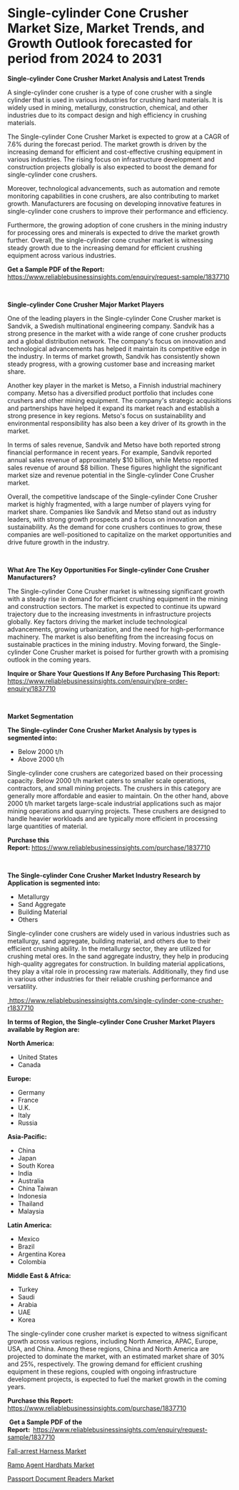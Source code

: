 <p><h1>Single-cylinder Cone Crusher Market Size, Market Trends, and Growth Outlook forecasted for period from 2024 to 2031</h1></p><p><strong>Single-cylinder Cone Crusher Market Analysis and Latest Trends</strong></p>
<p><p>A single-cylinder cone crusher is a type of cone crusher with a single cylinder that is used in various industries for crushing hard materials. It is widely used in mining, metallurgy, construction, chemical, and other industries due to its compact design and high efficiency in crushing materials.</p><p>The Single-cylinder Cone Crusher Market is expected to grow at a CAGR of 7.6% during the forecast period. The market growth is driven by the increasing demand for efficient and cost-effective crushing equipment in various industries. The rising focus on infrastructure development and construction projects globally is also expected to boost the demand for single-cylinder cone crushers.</p><p>Moreover, technological advancements, such as automation and remote monitoring capabilities in cone crushers, are also contributing to market growth. Manufacturers are focusing on developing innovative features in single-cylinder cone crushers to improve their performance and efficiency.</p><p>Furthermore, the growing adoption of cone crushers in the mining industry for processing ores and minerals is expected to drive the market growth further. Overall, the single-cylinder cone crusher market is witnessing steady growth due to the increasing demand for efficient crushing equipment across various industries.</p></p>
<p><strong>Get a Sample PDF of the Report:&nbsp;</strong> <a href="https://www.reliablebusinessinsights.com/enquiry/request-sample/1837710">https://www.reliablebusinessinsights.com/enquiry/request-sample/1837710</a></p>
<p>&nbsp;</p>
<p><strong>Single-cylinder Cone Crusher Major Market Players</strong></p>
<p><p>One of the leading players in the Single-cylinder Cone Crusher market is Sandvik, a Swedish multinational engineering company. Sandvik has a strong presence in the market with a wide range of cone crusher products and a global distribution network. The company's focus on innovation and technological advancements has helped it maintain its competitive edge in the industry. In terms of market growth, Sandvik has consistently shown steady progress, with a growing customer base and increasing market share.</p><p>Another key player in the market is Metso, a Finnish industrial machinery company. Metso has a diversified product portfolio that includes cone crushers and other mining equipment. The company's strategic acquisitions and partnerships have helped it expand its market reach and establish a strong presence in key regions. Metso's focus on sustainability and environmental responsibility has also been a key driver of its growth in the market.</p><p>In terms of sales revenue, Sandvik and Metso have both reported strong financial performance in recent years. For example, Sandvik reported annual sales revenue of approximately $10 billion, while Metso reported sales revenue of around $8 billion. These figures highlight the significant market size and revenue potential in the Single-cylinder Cone Crusher market.</p><p>Overall, the competitive landscape of the Single-cylinder Cone Crusher market is highly fragmented, with a large number of players vying for market share. Companies like Sandvik and Metso stand out as industry leaders, with strong growth prospects and a focus on innovation and sustainability. As the demand for cone crushers continues to grow, these companies are well-positioned to capitalize on the market opportunities and drive future growth in the industry.</p></p>
<p>&nbsp;</p>
<p><strong>What Are The Key Opportunities For Single-cylinder Cone Crusher Manufacturers?</strong></p>
<p><p>The Single-cylinder Cone Crusher market is witnessing significant growth with a steady rise in demand for efficient crushing equipment in the mining and construction sectors. The market is expected to continue its upward trajectory due to the increasing investments in infrastructure projects globally. Key factors driving the market include technological advancements, growing urbanization, and the need for high-performance machinery. The market is also benefiting from the increasing focus on sustainable practices in the mining industry. Moving forward, the Single-cylinder Cone Crusher market is poised for further growth with a promising outlook in the coming years.</p></p>
<p><strong>Inquire or Share Your Questions If Any Before Purchasing This Report:</strong> <a href="https://www.reliablebusinessinsights.com/enquiry/pre-order-enquiry/1837710">https://www.reliablebusinessinsights.com/enquiry/pre-order-enquiry/1837710</a></p>
<p>&nbsp;</p>
<p><strong>Market Segmentation</strong></p>
<p><strong>The Single-cylinder Cone Crusher Market Analysis by types is segmented into:</strong></p>
<p><ul><li>Below 2000 t/h</li><li>Above 2000 t/h</li></ul></p>
<p><p>Single-cylinder cone crushers are categorized based on their processing capacity. Below 2000 t/h market caters to smaller scale operations, contractors, and small mining projects. The crushers in this category are generally more affordable and easier to maintain. On the other hand, above 2000 t/h market targets large-scale industrial applications such as major mining operations and quarrying projects. These crushers are designed to handle heavier workloads and are typically more efficient in processing large quantities of material.</p></p>
<p><strong>Purchase this Report:&nbsp;</strong><a href="https://www.reliablebusinessinsights.com/purchase/1837710">https://www.reliablebusinessinsights.com/purchase/1837710</a></p>
<p>&nbsp;</p>
<p><strong>The Single-cylinder Cone Crusher Market Industry Research by Application is segmented into:</strong></p>
<p><ul><li>Metallurgy</li><li>Sand Aggregate</li><li>Building Material</li><li>Others</li></ul></p>
<p><p>Single-cylinder cone crushers are widely used in various industries such as metallurgy, sand aggregate, building material, and others due to their efficient crushing ability. In the metallurgy sector, they are utilized for crushing metal ores. In the sand aggregate industry, they help in producing high-quality aggregates for construction. In building material applications, they play a vital role in processing raw materials. Additionally, they find use in various other industries for their reliable crushing performance and versatility.</p></p>
<p><a href="https://www.reliablebusinessinsights.com/single-cylinder-cone-crusher-r1837710">&nbsp;https://www.reliablebusinessinsights.com/single-cylinder-cone-crusher-r1837710</a></p>
<p><strong>In terms of Region, the Single-cylinder Cone Crusher Market Players available by Region are:</strong></p>
<p>
    <p> <strong> North America: </strong>
        <ul>
            <li>United States</li>
            <li>Canada</li>
        </ul>
        </p> 
    <p> <strong> Europe: </strong>
        <ul>
            <li>Germany</li>
            <li>France</li>
            <li>U.K.</li>
            <li>Italy</li>
            <li>Russia</li>
        </ul>
        </p> 
    <p> <strong> Asia-Pacific: </strong>
        <ul>
            <li>China</li>
            <li>Japan</li>
            <li>South Korea</li>
            <li>India</li>
            <li>Australia</li>
            <li>China Taiwan</li>
            <li>Indonesia</li>
            <li>Thailand</li>
            <li>Malaysia</li>
        </ul>
        </p> 
    <p> <strong> Latin America: </strong>
        <ul>
            <li>Mexico</li>
            <li>Brazil</li>
            <li>Argentina Korea</li>
            <li>Colombia</li>
        </ul>
        </p> 
    <p> <strong> Middle East & Africa: </strong>
        <ul>
            <li>Turkey</li>
            <li>Saudi</li>
            <li>Arabia</li>
            <li>UAE</li>
            <li>Korea</li>
        </ul>
    </p>
    </p>
<p><p>The single-cylinder cone crusher market is expected to witness significant growth across various regions, including North America, APAC, Europe, USA, and China. Among these regions, China and North America are projected to dominate the market, with an estimated market share of 30% and 25%, respectively. The growing demand for efficient crushing equipment in these regions, coupled with ongoing infrastructure development projects, is expected to fuel the market growth in the coming years.</p></p>
<p><strong>Purchase this Report: </strong><a href="https://www.reliablebusinessinsights.com/purchase/1837710">https://www.reliablebusinessinsights.com/purchase/1837710</a></p>
<p>&nbsp;<strong>Get a Sample PDF of the Report:&nbsp;&nbsp;</strong><a href="https://www.reliablebusinessinsights.com/enquiry/request-sample/1837710">https://www.reliablebusinessinsights.com/enquiry/request-sample/1837710</a></p>
<p><strong></strong></p>
<p><p><a href="https://github.com/faniayasa/Market-Research-Report-List-1/blob/main/fall-arrest-harness-market.md">Fall-arrest Harness Market</a></p><p><a href="https://github.com/JuliaFadel1922/Market-Research-Report-List-2/blob/main/ramp-agent-hardhats-market.md">Ramp Agent Hardhats Market</a></p><p><a href="https://github.com/moyahfrancoestellec51j635wcx/Market-Research-Report-List-3/blob/main/passport-document-readers-market.md">Passport Document Readers Market</a></p></p>